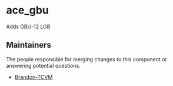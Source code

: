ace_gbu
===================

Adds GBU-12 LGB


## Maintainers

The people responsible for merging changes to this component or answering potential questions.

- [Brandon-TCVM](https://github.com/TheCandianVendingMachine)

